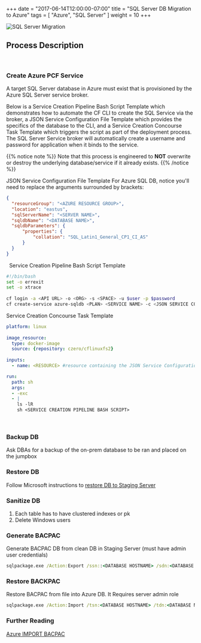 +++
date = "2017-06-14T12:00:00-07:00"
title = "SQL Server DB Migration to Azure"
tags = [ "Azure", "SQL Server" ]
weight = 10
+++

![SQL Server Migration](/sso_img/db_migrate.png)
 
## Process Description
 
### Create Azure PCF Service

A target SQL Server database in Azure must exist that is provisioned by the Azure SQL Server service broker.

Below is a Service Creation Pipeline Bash Script Template which demonstrates how to automate the CF CLI to create the SQL Service via the broker, a JSON Service Configuration File Template which provides the specifics of the database to the CLI, and a Service Creation Concourse Task Template which triggers the script as part of the deployment process. The SQL Server Service broker will automatically create a username and password for application when it binds to the service.

{{% notice note %}}
Note that this process is engineered to **NOT** overwrite or destroy the underlying database/service if it already exists.
{{% /notice %}}

JSON Service Configuration File Template For Azure SQL DB, notice you'll need to replace the arguments surrounded by brackets:

```json
{
  "resourceGroup": "<AZURE RESOURCE GROUP>",
  "location": "eastus",
  "sqlServerName": "<SERVER NAME>",
  "sqldbName": "<DATABASE NAME>",
  "sqldbParameters": {
      "properties": {
          "collation": "SQL_Latin1_General_CP1_CI_AS"
      }
  }
}
```
 
Service Creation Pipeline Bash Script Template

```sh
#!/bin/bash
set -o errexit
set -o xtrace
 
cf login -a <API URL> -o <ORG> -s <SPACE> -u $user -p $password
cf create-service azure-sqldb <PLAN> <SERVICE NAME> -c <JSON SERVICE CONFIG FILE PATH>|| echo "Already Exists"
```

Service Creation Concourse Task Template

```yaml
platform: linux
 
image_resource:
  type: docker-image
  source: {repository: czero/cflinuxfs2}
 
inputs:
  - name: <RESOURCE> #resource containing the JSON Service Configuration File

run:
  path: sh
  args:
  - -exc
  - |
    ls -lR  
    sh <SERVICE CREATION PIPELINE BASH SCRIPT>
```
  
### Backup DB

Ask DBAs for a backup of the on-prem database to be ran and placed on the jumpbox

### Restore DB

Follow Microsoft instructions to [restore DB to Staging Server](https://msdn.microsoft.com/en-us/library/ms177429.aspx)
 
### Sanitize DB

1. Each table has to have clustered indexes or pk
2. Delete Windows users

### Generate BACPAC

Generate BACPAC DB from clean DB in Staging Server (must have admin user credentials)

```cmd
sqlpackage.exe /Action:Export /ssn::<DATABASE HOSTNAME> /sdn:<DATABASE NAME> /su:<ADMIN USER ID> /sp:<ADMIN PASSWORD> /tf:<PATH TO BACPAC FILE>
```

### Restore BACKPAC

Restore BACPAC from file into Azure DB. It Requires server admin role

```cmd
sqlpackage.exe /Action:Import /tsn:<DATABASE HOSTNAME> /tdn:<DATABASE NAME> /tu:<ADMIN USER ID> /tp:<ADMIN PASSWORD> /sf:<PATH TO BACPAC FILE>
```

### Further Reading

[Azure IMPORT BACPAC](https://docs.microsoft.com/en-us/azure/sql-database/sql-database-import)
